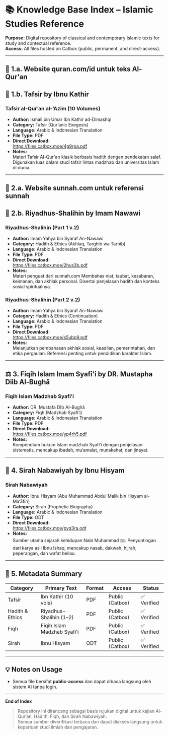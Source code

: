 # 📚 Knowledge Base Index – Islamic Studies Reference

**Purpose:** Digital repository of classical and contemporary Islamic texts for study and contextual reference.  
**Access:** All files hosted on Catbox (public, permanent, and direct-access).  

---


## 📖 1.a. Website quran.com/id untuk teks Al-Qur'an

## 📖 1.b. Tafsir by Ibnu Kathir

### Tafsir al-Qur’an al-‘Azim (10 Volumes)
- **Author:** Ismail bin Umar Ibn Kathir ad-Dimashqi  
- **Category:** Tafsir (Qur’anic Exegesis)  
- **Language:** Arabic & Indonesian Translation  
- **File Type:** PDF  
- **Direct Download:**  
  https://files.catbox.moe/4g9rpa.pdf  
- **Notes:**  
  Materi Tafsir Al-Qur'an klasik berbasis hadith dengan pendekatan salaf. Digunakan luas dalam studi tafsir lintas madzhab dan universitas Islam di dunia.

---

## 📖 2.a. Website sunnah.com untuk referensi sunnah

## 📖 2.b. Riyadhus-Shalihin by Imam Nawawi

### Riyadhus-Shalihin (Part 1 v.2)
- **Author:** Imam Yahya bin Syaraf An-Nawawi  
- **Category:** Hadith & Ethics (Akhlaq, Targhib wa Tarhib)  
- **Language:** Arabic & Indonesian Translation  
- **File Type:** PDF  
- **Direct Download:**  
  https://files.catbox.moe/2hus3b.pdf  
- **Notes:**  
  Materi penguat dari sunnah.com Membahas niat, taubat, kesabaran, keimanan, dan akhlak personal. Disertai penjelasan hadith dan konteks sosial spiritualnya.

### Riyadhus-Shalihin (Part 2 v.2)
- **Author:** Imam Yahya bin Syaraf An-Nawawi  
- **Category:** Hadith & Ethics (Continuation)  
- **Language:** Arabic & Indonesian Translation  
- **File Type:** PDF  
- **Direct Download:**  
  https://files.catbox.moe/s5ubp9.pdf  
- **Notes:**  
  Melanjutkan pembahasan akhlak sosial, keadilan, pemerintahan, dan etika pergaulan. Referensi penting untuk pendidikan karakter Islam.

---

## ⚖️ 3. Fiqih Islam Imam Syafi'i by DR. Mustapha Diib Al-Bughā

### Fiqih Islam Madzhab Syafi’i
- **Author:** DR. Mustafa Dīb Al-Bughā  
- **Category:** Fiqh (Madzhab Syafi‘i)  
- **Language:** Arabic & Indonesian Translation  
- **File Type:** PDF  
- **Direct Download:**  
  https://files.catbox.moe/yp4rh5.pdf  
- **Notes:**  
  Kompendium hukum Islam madzhab Syafi‘i dengan penjelasan sistematis, mencakup ibadah, mu‘amalat, munakahat, dan jinayat.

---

## 🕌 4. Sirah Nabawiyah by Ibnu Hisyam

### Sirah Nabawiyah
- **Author:** Ibnu Hisyam (Abu Muhammad Abdul Malik bin Hisyam al-Ma‘āfiri)  
- **Category:** Sirah (Prophetic Biography)  
- **Language:** Arabic & Indonesian Translation  
- **File Type:** ODT  
- **Direct Download:**  
  https://files.catbox.moe/pyq3ra.odt  
- **Notes:**  
  Sumber utama sejarah kehidupan Nabi Muhammad ﷺ. Penyuntingan dari karya asli Ibnu Ishaq, mencakup nasab, dakwah, hijrah, peperangan, dan wafat beliau.

---

## 🧭 5. Metadata Summary

| Category | Primary Text | Format | Access | Status |
|-----------|---------------|---------|---------|---------|
| Tafsir | Ibn Kathir (10 vols) | PDF | Public (Catbox) | ✅ Verified |
| Hadith & Ethics | Riyadhus-Shalihin (1–2) | PDF | Public (Catbox) | ✅ Verified |
| Fiqh | Fiqih Islam Madzhab Syafi’i | PDF | Public (Catbox) | ✅ Verified |
| Sirah | Ibnu Hisyam | ODT | Public (Catbox) | ✅ Verified |

---

## 💡 Notes on Usage
- Semua file bersifat **public-access** dan dapat dibaca langsung oleh sistem AI tanpa login.  

---

**End of Index**  
> Repository ini dirancang sebagai basis rujukan digital untuk kajian Al-Qur’an, Hadith, Fiqh, dan Sirah Nabawiyah.  
> Semua sumber diverifikasi terbaca dan dapat diakses langsung untuk keperluan studi ilmiah dan pengajaran.
